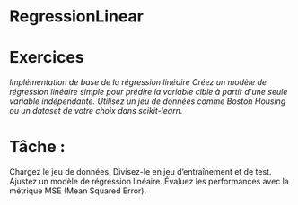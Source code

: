 # RegressionLinear

# Exercices 

 _Implémentation de base de la régression linéaire
Créez un modèle de régression linéaire simple pour prédire la variable cible à partir d'une seule variable indépendante.
Utilisez un jeu de données comme Boston Housing ou un dataset de votre choix dans scikit-learn._

# Tâche :

Chargez le jeu de données.
Divisez-le en jeu d’entraînement et de test.
Ajustez un modèle de régression linéaire.
Évaluez les performances avec la métrique MSE (Mean Squared Error).
